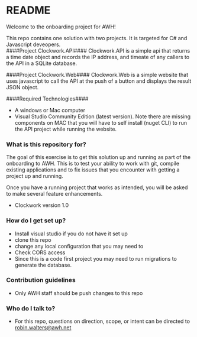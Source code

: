 # README #

Welcome to the onboarding project for AWH!

This repo contains one solution with two projects.  It is targeted for C# and Javascript deveopers.  
####Project Clockwork.API####
Clockwork.API is a simple api that returns a time date object and records the IP address, and timeate of any callers to the API in a SQLite database.

####Project Clockwork.Web####
Clockwork.Web is a simple website that uses javascript to call the API at the push of a button and displays the result JSON object.

####Required Technologies####
* A windows or Mac computer
* Visual Studio Community Edition (latest version).  Note there are missing components on MAC that you will have to self install (nuget CLI) to run the API project while running the website.

### What is this repository for? ###
The goal of this exercise is to get this solution up and running as part of the onboarding to AWH.  This is to test your ability to work with git, compile existing applications and to fix issues that you encounter with getting a project up and running.

Once you have a running project that works as intended, you will be asked to make several feature enhancements.

* Clockwork version 1.0

### How do I get set up? ###

* Install visual studio if you do not have it set up
* clone this repo
* change any local configuration that you may need to
* Check CORS access
* Since this is a code first project you may need to run migrations to generate the database.


### Contribution guidelines ###

* Only AWH staff should be push changes to this repo

### Who do I talk to? ###

* For this repo, questions on direction, scope, or intent can be directed to robin.walters@awh.net
